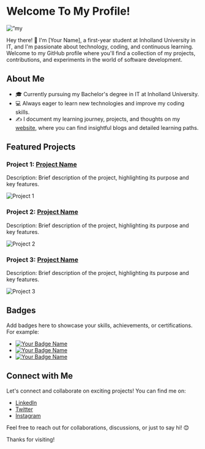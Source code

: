 # Welcome To My Profile!

<p align=”center”>
<img width=”200" height=”200" src=”banner.png" alt=”my banner”>
</p>

Hey there! 👋 I'm [Your Name], a first-year student at Inholland University in IT, and I'm passionate about technology, coding, and continuous learning. Welcome to my GitHub profile where you'll find a collection of my projects, contributions, and experiments in the world of software development.

## About Me

- 🎓 Currently pursuing my Bachelor's degree in IT at Inholland University.
- 💻 Always eager to learn new technologies and improve my coding skills.
- ✍️ I document my learning journey, projects, and thoughts on my [website](https://asiel-elaouare.com), where you can find insightful blogs and detailed learning paths.

## Featured Projects

### Project 1: [Project Name](link_to_project_repo)
Description: Brief description of the project, highlighting its purpose and key features.

![Project 1](link_to_project_image)

### Project 2: [Project Name](link_to_project_repo)
Description: Brief description of the project, highlighting its purpose and key features.

![Project 2](link_to_project_image)

### Project 3: [Project Name](link_to_project_repo)
Description: Brief description of the project, highlighting its purpose and key features.

![Project 3](link_to_project_image)

## Badges

Add badges here to showcase your skills, achievements, or certifications. For example:

- [![Your Badge Name](badge_link)](badge_link)
- [![Your Badge Name](badge_link)](badge_link)
- [![Your Badge Name](badge_link)](badge_link)

## Connect with Me

Let's connect and collaborate on exciting projects! You can find me on:

- [LinkedIn](link_to_your_linkedin_profile)
- [Twitter](link_to_your_twitter_profile)
- [Instagram](link_to_your_instagram_profile)

Feel free to reach out for collaborations, discussions, or just to say hi! 😊

Thanks for visiting!


